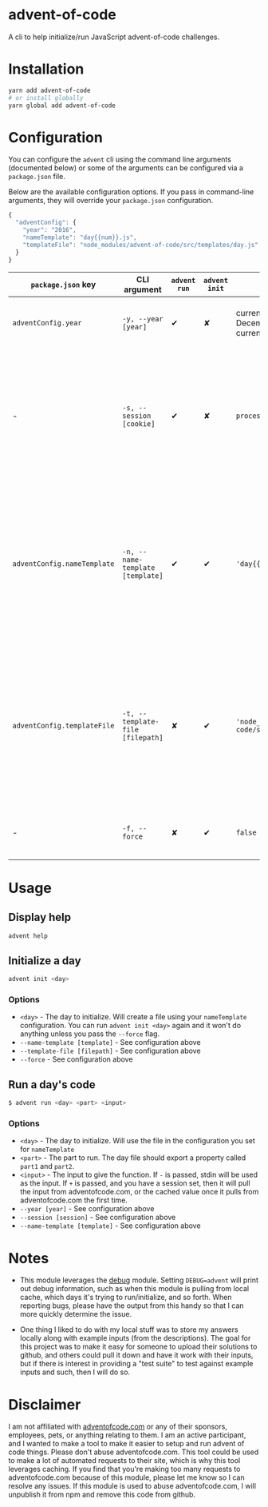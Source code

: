 # advent-of-code

A cli to help initialize/run JavaScript advent-of-code challenges.

# Installation

```sh
yarn add advent-of-code
# or install globally
yarn global add advent-of-code
```

# Configuration

You can configure the `advent` cli using the command line arguments (documented
below) or some of the arguments can be configured via a `package.json` file.

Below are the available configuration options. If you pass in command-line
arguments, they will override your `package.json` configuration.

```js
{
  "adventConfig": {
    "year": "2016",
    "nameTemplate": "day{{num}}.js",
    "templateFile": "node_modules/advent-of-code/src/templates/day.js"
  }
}
```

| `package.json` key          | CLI argument                     | `advent run` | `advent init` | Default                                                   | Description |
| --------------------------- | -------------------------------- | ------------ | ------------- | --------------------------------------------------------- | ----------- |
| `adventConfig.year`         | `-y, --year [year]`              | ✔            | ✘             | currentMonth === December ? currentYear : currentYear - 1 | When pulling input from adventofcode.com, this year will be used. |
| -                           | `-s, --session [cookie]`         | ✔            | ✘             | `process.env.ADVENT_SESSION`                              | The session cookie to use when making requests to adventofcode.com. You can get this by logging into adventofcode.com and inspecting the request in your devtools and see what your cookie value is. Should start with `session=`. |
| `adventConfig.nameTemplate` | `-n, --name-template [template]` | ✔            | ✔             | `'day{{num}}.js'`                                         | The filename template to use when running and creating new day files. Wherever `{{num}}` is in the string, it will be replaced with a two digit (leading `0`s) representation of the number will be input. So if the day is `1`, using the default template, the filename will be `day01.js`. |
| `adventConfig.templateFile` | `-t, --template-file [filepath]` | ✘            | ✔             | `'node_modules/advent-of-code/src/templates/day.js'`      | The template file to use when initializing a new day file. It is recommended that you have your own that fits your style. The only requirement is that you export 2 functions: `exports.part1` and `exports.part2`, or just `module.exports = { part1, part2 }`. |
| -                           | `-f, --force`                    | ✘            | ✔             | `false`                                                   | A flag used if you want to override an existing file with the template when calling `advent init` |


# Usage

## Display help

```sh
advent help
```

## Initialize a day

```sh
advent init <day>
```

### Options

- `<day>` - The day to initialize. Will create a file using your `nameTemplate`
  configuration. You can run `advent init <day>` again and it won't do anything
  unless you pass the `--force` flag.
- `--name-template [template]` - See configuration above
- `--template-file [filepath]` - See configuration above
- `--force` - See configuration above

## Run a day's code

```sh
$ advent run <day> <part> <input>
```

### Options

- `<day>` - The day to initialize. Will use the file in the configuration you
  set for `nameTemplate`
- `<part>` - The part to run. The day file should export a property called
  `part1` and `part2`.
- `<input>` - The input to give the function. If `-` is passed, stdin will be
  used as the input. If `+` is passed, and you have a session set, then it will
  pull the input from adventofcode.com, or the cached value once it pulls from
  adventofcode.com the first time.
- `--year [year]` - See configuration above
- `--session [session]` - See configuration above
- `--name-template [template]` - See configuration above

# Notes

- This module leverages the [debug](https://www.npmjs.com/package/debug) module.
  Setting `DEBUG=advent` will print out debug information, such as when this
  module is pulling from local cache, which days it's trying to run/initialize,
  and so forth. When reporting bugs, please have the output from this handy so
  that I can more quickly determine the issue.

- One thing I liked to do with my local stuff was to store my answers locally
  along with example inputs (from the descriptions). The goal for this project
  was to make it easy for someone to upload their solutions to github, and
  others could pull it down and have it work with their inputs, but if there is
  interest in providing a "test suite" to test against example inputs and such,
  then I will do so.

# Disclaimer

I am not affiliated with [adventofcode.com](http://adventofcode.com) or any of
their sponsors, employees, pets, or anything relating to them. I am an active
participant, and I wanted to make a tool to make it easier to setup and run
advent of code things. Please don't abuse adventofcode.com. This tool could be
used to make a lot of automated requests to their site, which is why this tool
leverages caching. If you find that you're making too many requests to
adventofcode.com because of this module, please let me know so I can resolve any
issues. If this module is used to abuse adventofcode.com, I will unpublish it
from npm and remove this code from github.
